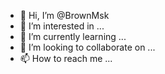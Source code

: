 - 👋 Hi, I’m @BrownMsk
- 👀 I’m interested in ...
- 🌱 I’m currently learning ...
- 💞️ I’m looking to collaborate on ...
- 📫 How to reach me ...

<!---
BrownMsk/BrownMsk is a ✨ special ✨ repository because its `README.md` (this file) appears on your GitHub profile.
You can click the Preview link to take a look at your changes.
--->
